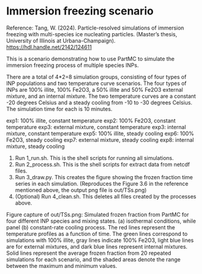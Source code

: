 
# Immersion freezing scenario

Reference:
Tang, W. (2024). Particle-resolved simulations of immersion freezing with multi-species ice nucleating particles. (Master’s thesis, University of Illinois at Urbana-Champaign). https://hdl.handle.net/2142/124611

This is a scenario demonstrating how to use PartMC to simulate the immersion freezing process of multiple species INPs.

There are a total of 4*2=8 simulation groups, consisting of four types of INP populations and two temperature curve scenarios. The four types of INPs are 100% illite, 100% Fe2O3, a 50% illite and 50% Fe2O3 external mixture, and an internal mixture. The two temperature curves are a constant -20 degrees Celsius and a steady cooling from -10 to -30 degrees Celsius. The simulation time for each is 10 minutes.

exp1: 100% illite, constant temperature
exp2: 100% Fe2O3, constant temperature
exp3: external mixture, constant temperature
exp3: internal mixture, constant temperature
exp5: 100% illite, steady cooling
exp6: 100% Fe2O3, steady cooling
exp7: external mixture, steady cooling
exp8: internal mixture, steady cooling

1. Run 1_run.sh. This is the shell scripts for running all simulations.
2. Run 2_process.sh. This is the shell scripts for extract data from netcdf files.
3. Run 3_draw.py. This creates the figure showing the frozen fraction time series in each simulation. 
   (Reproduces the Figure 3.6 in the reference mentioned above, the output png file is out/TSs.png)
4. (Optional) Run 4_clean.sh. This deletes all files created by the processes above.

Figure capture of out/TSs.png:
Simulated frozen fraction from PartMC for four different INP species and mixing states. (a) isothermal conditions, while panel (b) constant-rate cooling process. The red lines represent the temperature profiles as a function of time. The green lines correspond to simulations with 100% illite, gray lines indicate 100% Fe2O3, light blue lines are for external mixtures, and dark blue lines represent internal mixtures. Solid lines represent the average frozen fraction from 20 repeated simulations for each scenario, and the shaded areas denote the range between the maximum and minimum values.
